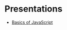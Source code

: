 # Presentations
* [Basics of JavaScript](https://github.com/aandrewww/presentations/blob/master/js-basics/README.md)
